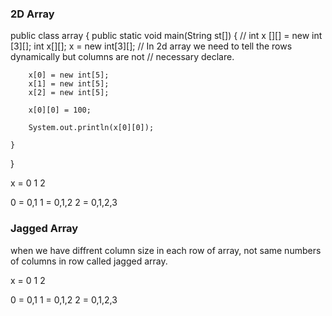 ### 2D Array

public class array {
public static void main(String st[]) {
// int x [][] = new int [3][];
int x[][];
x = new int[3][]; // In 2d array we need to tell the rows dynamically but columns are not
// necessary declare.

        x[0] = new int[5];
        x[1] = new int[5];
        x[2] = new int[5];

        x[0][0] = 100;

        System.out.println(x[0][0]);

    }

}

x = 0 1 2

0 = 0,1
1 = 0,1,2
2 = 0,1,2,3

### Jagged Array

when we have diffrent column size in each row of array, not same numbers of columns in row called jagged array.

x = 0 1 2

0 = 0,1
1 = 0,1,2
2 = 0,1,2,3
